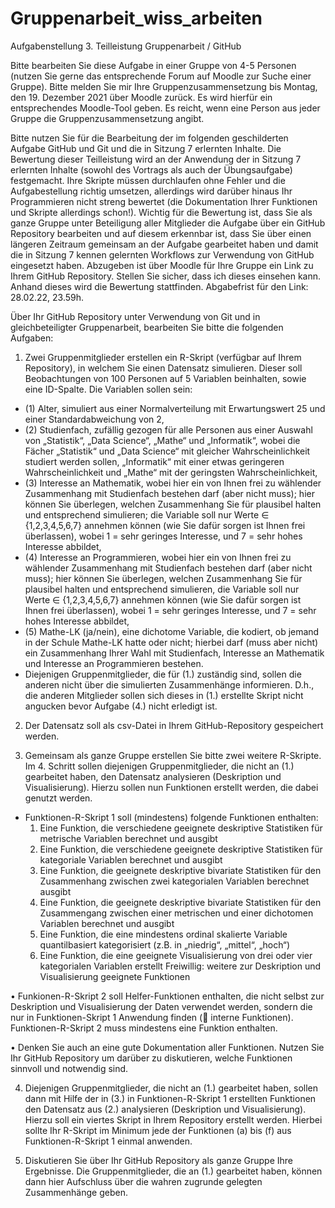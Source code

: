 # Gruppenarbeit_wiss_arbeiten


Aufgabenstellung 3. Teilleistung Gruppenarbeit / GitHub


Bitte bearbeiten Sie diese Aufgabe in einer Gruppe von 4-5 Personen (nutzen Sie gerne das
entsprechende Forum auf Moodle zur Suche einer Gruppe).
Bitte melden Sie mir Ihre Gruppenzusammensetzung bis Montag, den 19. Dezember 2021
über Moodle zurück. Es wird hierfür ein entsprechendes Moodle-Tool geben. Es reicht,
wenn eine Person aus jeder Gruppe die Gruppenzusammensetzung angibt.

Bitte nutzen Sie für die Bearbeitung der im folgenden geschilderten Aufgabe GitHub und
Git und die in Sitzung 7 erlernten Inhalte. Die Bewertung dieser Teilleistung wird an der
Anwendung der in Sitzung 7 erlernten Inhalte (sowohl des Vortrags als auch der
Übungsaufgabe) festgemacht. Ihre Skripte müssen durchlaufen ohne Fehler und die
Aufgabestellung richtig umsetzen, allerdings wird darüber hinaus Ihr Programmieren nicht
streng bewertet (die Dokumentation Ihrer Funktionen und Skripte allerdings schon!).
Wichtig für die Bewertung ist, dass Sie als ganze Gruppe unter Beteiligung aller Mitglieder
die Aufgabe über ein GitHub Repository bearbeiten und auf diesem erkennbar ist, dass Sie
über einen längeren Zeitraum gemeinsam an der Aufgabe gearbeitet haben und damit die
in Sitzung 7 kennen gelernten Workflows zur Verwendung von GitHub eingesetzt haben.
Abzugeben ist über Moodle für Ihre Gruppe ein Link zu Ihrem GitHub Repository. 
Stellen Sie
sicher, dass ich dieses einsehen kann. Anhand dieses wird die Bewertung stattfinden.
Abgabefrist für den Link: 28.02.22, 23.59h.


Über Ihr GitHub Repository unter Verwendung von Git und in gleichbeteiligter
Gruppenarbeit, bearbeiten Sie bitte die folgenden Aufgaben:

1. Zwei Gruppenmitglieder erstellen ein R-Skript (verfügbar auf Ihrem Repository), in
welchem Sie einen Datensatz simulieren. Dieser soll Beobachtungen von 100
Personen auf 5 Variablen beinhalten, sowie eine ID-Spalte. Die Variablen sollen sein:
- (1) Alter, simuliert aus einer Normalverteilung mit Erwartungswert 25 und
einer Standardabweichung von 2,
- (2) Studienfach, zufällig gezogen für alle Personen aus einer Auswahl von
„Statistik“, „Data Science“, „Mathe“ und „Informatik“, wobei die Fächer
„Statistik“ und „Data Science“ mit gleicher Wahrscheinlichkeit studiert
werden sollen, „Informatik“ mit einer etwas geringeren Wahrscheinlichkeit
und „Mathe“ mit der geringsten Wahrscheinlichkeit,
- (3) Interesse an Mathematik, wobei hier ein von Ihnen frei zu wählender
Zusammenhang mit Studienfach bestehen darf (aber nicht muss); hier können
Sie überlegen, welchen Zusammenhang Sie für plausibel halten und
entsprechend simulieren; die Variable soll nur Werte ∈ {1,2,3,4,5,6,7}
annehmen können (wie Sie dafür sorgen ist Ihnen frei überlassen), wobei 1 =
sehr geringes Interesse, und 7 = sehr hohes Interesse abbildet,
- (4) Interesse an Programmieren, wobei hier ein von Ihnen frei zu wählender
Zusammenhang mit Studienfach bestehen darf (aber nicht muss); hier können
Sie überlegen, welchen Zusammenhang Sie für plausibel halten und
entsprechend simulieren, die Variable soll nur Werte ∈ {1,2,3,4,5,6,7}
annehmen können (wie Sie dafür sorgen ist Ihnen frei überlassen), wobei 1 =
sehr geringes Interesse, und 7 = sehr hohes Interesse abbildet,
- (5) Mathe-LK (ja/nein), eine dichotome Variable, die kodiert, ob jemand in der
Schule Mathe-LK hatte oder nicht; hierbei darf (muss aber nicht) ein
Zusammenhang Ihrer Wahl mit Studienfach, Interesse an Mathematik und
Interesse an Programmieren bestehen.
- Diejenigen Gruppenmitglieder, die für (1.) zuständig sind, sollen die anderen
nicht über die simulierten Zusammenhänge informieren. D.h., die anderen
Mitglieder sollen sich dieses in (1.) erstellte Skript nicht angucken bevor
Aufgabe (4.) nicht erledigt ist.


2. Der Datensatz soll als csv-Datei in Ihrem GitHub-Repository gespeichert werden.


3. Gemeinsam als ganze Gruppe erstellen Sie bitte zwei weitere R-Skripte. Im 4. Schritt
sollen diejenigen Gruppenmitglieder, die nicht an (1.) gearbeitet haben, den
Datensatz analysieren (Deskription und Visualisierung). Hierzu sollen nun Funktionen
erstellt werden, die dabei genutzt werden.
- Funktionen-R-Skript 1 soll (mindestens) folgende Funktionen enthalten:
    1. Eine Funktion, die verschiedene geeignete deskriptive Statistiken
für metrische Variablen berechnet und ausgibt
    2. Eine Funktion, die verschiedene geeignete deskriptive Statistiken
für kategoriale Variablen berechnet und ausgibt
    3. Eine Funktion, die geeignete deskriptive bivariate Statistiken für
den Zusammenhang zwischen zwei kategorialen Variablen
berechnet ausgibt
    4. Eine Funktion, die geeignete deskriptive bivariate Statistiken für
den Zusammengang zwischen einer metrischen und einer
dichotomen Variablen berechnet und ausgibt
    5. Eine Funktion, die eine mindestens ordinal skalierte Variable
quantilbasiert kategorisiert (z.B. in „niedrig“, „mittel“, „hoch“)
    6. Eine Funktion, die eine geeignete Visualisierung von drei oder vier
kategorialen Variablen erstellt
    Freiwillig: weitere zur Deskription und Visualisierung geeignete
Funktionen

• Funkionen-R-Skript 2 soll Helfer-Funktionen enthalten, die nicht selbst zur
Deskription und Visualisierung der Daten verwendet werden, sondern die nur
in Funktionen-Skript 1 Anwendung finden ( interne Funktionen).
Funktionen-R-Skript 2 muss mindestens eine Funktion enthalten.

• Denken Sie auch an eine gute Dokumentation aller Funktionen. Nutzen Sie Ihr
GitHub Repository um darüber zu diskutieren, welche Funktionen sinnvoll und
notwendig sind.



4. Diejenigen Gruppenmitglieder, die nicht an (1.) gearbeitet haben, sollen dann mit
Hilfe der in (3.) in Funktionen-R-Skript 1 erstellten Funktionen den Datensatz aus (2.)
analysieren (Deskription und Visualisierung). Hierzu soll ein viertes Skript in Ihrem
Repository erstellt werden. Hierbei sollte Ihr R-Skript im Minimum jede der
Funktionen (a) bis (f) aus Funktionen-R-Skript 1 einmal anwenden.


5. Diskutieren Sie über Ihr GitHub Repository als ganze Gruppe Ihre Ergebnisse. Die
Gruppenmitglieder, die an (1.) gearbeitet haben, können dann hier Aufschluss über
die wahren zugrunde gelegten Zusammenhänge geben.
